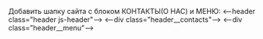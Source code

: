 Добавить шапку сайта с блоком КОНТАКТЫ(О НАС) и МЕНЮ:
<--header class="header js-header"-->
      <--div class="header__contacts"-->
      <--div class="header__menu"-->
        
  
